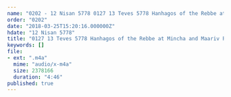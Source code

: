 ```yaml
---
name: "0202 - 12 Nisan 5778 0127 13 Teves 5778 Hanhagos of the Rebbe at Mincha and Maariv Part 4"
order: "0202"
date: "2018-03-25T15:20:16.000000Z"
hdate: "12 Nisan 5778"
title: "0127 13 Teves 5778 Hanhagos of the Rebbe at Mincha and Maariv Part 4"
keywords: []
file:
- ext: ".m4a"
  mime: "audio/x-m4a"
  size: 2378166
  duration: "4:46"
published: true
---
```


